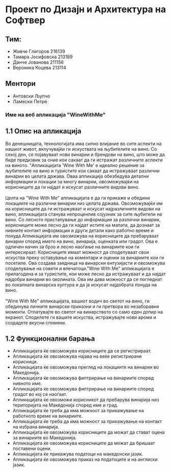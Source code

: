 # Проект по Дизајн и Архитектура на Софтвер
## Тим: 
- Живче Глигоров 216139
- Тамара Јосифовска 213189
- Данче Јованова 211156
- Вероника Коцева 213114
## Ментори
- Антовски Љупчо
- Ламески Петре
 
### Име на веб апликација "WineWithMe"
## 1.1 Опис на апликација

Во денешницата, технологијата има силно влијание во сите аспекти на нашиот живот, вклучувајќи ги искуствата на љубителите на вино. Со секој ден, се појавуваат нови винарии и брендови на вино, што може да биде предизвик за оние кои сакаат да ги истражат различните аспекти на виното. "Aпликацијата 'Wine With Me' е идеално решение за љубителите на вино и туристите кои сакаат да истражуваат различни винарии во целата држава. Оваа апликација обезбедува детални информации и локации за многу винарии, овозможувајќи на корисниците да ги најдат и искусат различните видови вино.
<br><br>Целта на "Wine With Me" апликацијата е да ги прикаже и обедини локациите на различни винарии низ целата држава. Овозможувајќи им на корисниците да ги истражуваат и искусат најразличните видови на вино, апликацијата станува непроценлив сојузник за сите љубители на вино. Со лесното пристапување до информации за различни винарии, корисниците може лесно да ги најдат истите на мапата, да дознаат за нивните контакт информации и други детали како работно време и понуда.Апликацијата им овозможува на корисниците да пребаруваат винарии според името на вино, винарија, оценката или градот. 
Ова е одличен начин за брзо и лесно наоѓање на винариите кои ги интересираат. Корисниците имаат можност да споделуваат свои искуства преку оставување на коментари и оценки за винариите кои ги посетиле. Ова создава заедница на винарски ентузијасти и овозможува споделување на совети и впечатоци."Wine With Me" апликацијата е прилагодена и за туристите, кои може лесно да истражуваат и да најдат најдобри винарии во околината. Ова им дава можност да се погледнат во локалната винарска култура и да ја искусат најдобрата понуда на вино.
<br><br>"Wine With Me" апликацијата, вашиот водич во светот на вино, ги обединува личните винарски приказни и ги претвора во незаборавни моменти. Отпатувајте во светот на винарството со само еден допир на екранот. Споделете ги вашите искуства, истражувајте нови ароми и создадете вкусни спомени.

## 1.2 Функционални барања
-	Апликацијата ќе овозможува корисниците да се регистрираат.
-	Апликацијата ќе овозможува најава на веќе регистрирани корисници.
-	Апликацијата ќе овозможува преглед на локациите на винарии во Македонија.
-	Апликацијата ќе овозможува филтрирање на винариите според нивното име.
-	Апликацијата ќе овозможува филтрирање на винариите според градот во кој се наоѓаат.
-	Апликацијата ќе овозможи корисникот да пребарува винарија низ територијата на Македонија според име и град.
-	Апликацијата ќе треба да има можност за прикажување на работното време на винариите.
-	Апликацијата  ќе треба да има можност за прикажување на контакт на избрана винарија.
-	Апликацијата ќе овозможува корисниците да можат да стават оцена за винариите во Македонија.
-	Апликацијата ќе овозможува корисниците да можат да бришаат поставени оцени.
-	Апликацијата ќе прикажува податоци на македонски јазик.
-	Апликацијата ќе овозможува приказ на податоците и на англиски јазик.